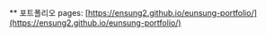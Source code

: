 ** 포트폴리오 pages: [https://ensung2.github.io/eunsung-portfolio/](https://ensung2.github.io/eunsung-portfolio/)
